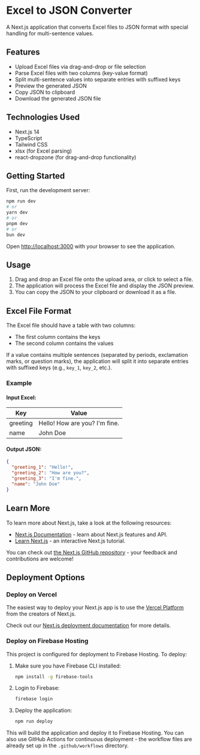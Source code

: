 # Excel to JSON Converter

A Next.js application that converts Excel files to JSON format with special handling for multi-sentence values.

## Features

- Upload Excel files via drag-and-drop or file selection
- Parse Excel files with two columns (key-value format)
- Split multi-sentence values into separate entries with suffixed keys
- Preview the generated JSON
- Copy JSON to clipboard
- Download the generated JSON file

## Technologies Used

- Next.js 14
- TypeScript
- Tailwind CSS
- xlsx (for Excel parsing)
- react-dropzone (for drag-and-drop functionality)

## Getting Started

First, run the development server:

```bash
npm run dev
# or
yarn dev
# or
pnpm dev
# or
bun dev
```

Open [http://localhost:3000](http://localhost:3000) with your browser to see the application.

## Usage

1. Drag and drop an Excel file onto the upload area, or click to select a file.
2. The application will process the Excel file and display the JSON preview.
3. You can copy the JSON to your clipboard or download it as a file.

## Excel File Format

The Excel file should have a table with two columns:
- The first column contains the keys
- The second column contains the values

If a value contains multiple sentences (separated by periods, exclamation marks, or question marks), the application will split it into separate entries with suffixed keys (e.g., `key_1`, `key_2`, etc.).

### Example

#### Input Excel:

| Key | Value |
|-----|-------|
| greeting | Hello! How are you? I'm fine. |
| name | John Doe |

#### Output JSON:

```json
{
  "greeting_1": "Hello!",
  "greeting_2": "How are you?",
  "greeting_3": "I'm fine.",
  "name": "John Doe"
}
```

## Learn More

To learn more about Next.js, take a look at the following resources:

- [Next.js Documentation](https://nextjs.org/docs) - learn about Next.js features and API.
- [Learn Next.js](https://nextjs.org/learn) - an interactive Next.js tutorial.

You can check out [the Next.js GitHub repository](https://github.com/vercel/next.js) - your feedback and contributions are welcome!

## Deployment Options

### Deploy on Vercel

The easiest way to deploy your Next.js app is to use the [Vercel Platform](https://vercel.com/new?utm_medium=default-template&filter=next.js&utm_source=create-next-app&utm_campaign=create-next-app-readme) from the creators of Next.js.

Check out our [Next.js deployment documentation](https://nextjs.org/docs/app/building-your-application/deploying) for more details.

### Deploy on Firebase Hosting

This project is configured for deployment to Firebase Hosting. To deploy:

1. Make sure you have Firebase CLI installed:
   ```bash
   npm install -g firebase-tools
   ```

2. Login to Firebase:
   ```bash
   firebase login
   ```

3. Deploy the application:
   ```bash
   npm run deploy
   ```

This will build the application and deploy it to Firebase Hosting. You can also use GitHub Actions for continuous deployment - the workflow files are already set up in the `.github/workflows` directory.
